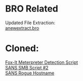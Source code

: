 # BRO Related
Updated File Extraction:  
[anewextract.bro](anewextract.bro)  

# Cloned:  
[Fox-It Meterpreter Detection Script](id_meterpreter_foxit.bro)  
[SANS SMB Script #2](sans_shares.bro)  
[SANS Rogue Hostname](sans_rogue_hostname.bro)  
